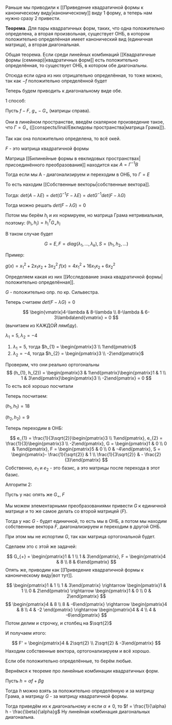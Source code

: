 Раньше мы приводили к [[Приведение квадратичной формы к каноническому виду|каноническому]] виду 1 форму, а теперь нам нужно сразу 2 привести.

**Теорема**. Для пары квадратичных форм, таких, что одна положительно определена, а вторая произвольная, существует ОНБ, в котором положительно определённая имеет канонический вид (единичная матрица), а вторая диагональная.

Общая теорема. Если среди линейных комбинаций [[Квадратичные формы (семинар)|квадратичных форм]] есть положительно определённая, то существует ОНБ, в котором обе диагональны.

Отсюда если одна из них отрицательно определённая, то тоже можно, так как $-f$ положительно определённой будет

Теперь будем приводить к диагональному виде обе.

1 способ:

Пусть $f - F$, $g_{+} - G_{+}$ (матрицы справа).

Они в линейном пространстве, введём скалярное произведение такое, что $\Gamma = G_{+}$ ([[conspects/linal/Евклидовы пространства|матрица Грама]]).

Так как она положительно определена, то всё окей.

$F$ - это матрица квадратичной формы

Матрица [[Билинейные формы в евклидовых пространствах|присоединённого преобразования]] находится как $A = \Gamma^{-1}B$

Тогда если мы А - диагонализируем и переходим в ОНБ, то $\Gamma = E$

То есть находим [[Собственные векторы|собственные вектора]].

Тогда: $det(A - \lambda E) = det(G^{-1}F - \lambda E) = det G^{-1} det(F - \lambda G)$

Тогда можно решать $det (F - \lambda G) = 0$

Потом мы берём $h_{i}$ и их нормируем, но матрица Грама нетривиальная, поэтому:
$(h_{i}, h_{i}) = h_{i}^{T}G_{+}h_{i}$

В таком случае будет

$$
G = E, F = diag(\lambda_{1}, ..., \lambda_{k}), S = (h_{1}, h_{2}, ...)
$$

Пример:

$g(x) = x_{1}^{2} + 2x_{1}x_{2} + 3x_{2}^{2}$
$f(x) = 4x_{1}^{2} + 16x_{1}x_{2} + 6x_{2}^{2}$

Определяем какая из них [[Исследование знака квадратичной формы|положительно определённая]].

$G$ - положительно опр. по кр. Сильвестра.

Теперь считаем $det(F - \lambda G) = 0$

$$
\begin{vmatrix}4-\lambda & 8-\lambda \\ 8-\lambda & 6-3\lambda\end{vmatrix} = 0
$$
(вычитаем из КАЖДОЙ лямбду).

$\lambda_{1} = 5, \lambda_{2} = -4$

1) $\lambda_{1} = 5$, тогда $h_{1} = \begin{pmatrix}3 \\ 1\end{pmatrix}$
2) $\lambda_{2} = -4$, тогда $h_{2} = \begin{pmatrix}3 \\ -2\end{pmatrix}$

Проверим, что они реально ортогональны
$$
(h_{1}, h_{2}) = \begin{pmatrix}3 & 1\end{pmatrix}\begin{pmatrix}1 & 1 \\ 1 & 3\end{pmatrix}\begin{pmatrix}3 \\ -2\end{pmatrix} = 0
$$
То есть всё хорошо посчитали

Теперь посчитаем:

$(h_{1}, h_{1}) = 18$

$(h_{2}, h_{2}) = 9$

Теперь переходим в ОНБ:

$$
e_{1} = \frac{1}{3\sqrt{2}}\begin{pmatrix}3 \\ 1\end{pmatrix}, e_{2} = \frac{1}{3}\begin{pmatrix}3 \\ -2\end{pmatrix}, G = \begin{pmatrix}1 & 0 \\ 0 & 1\end{pmatrix}, F = \begin{pmatrix}5 & 0 \\ 0 & -4\end{pmatrix}, S = \begin{pmatrix}- \frac{1}{\sqrt{2}} & 1 \\ \frac{1}{3\sqrt{2}} & - \frac{2}{3}\end{pmatrix}
$$
Собственно, $e_{1}$ и $e_{2}$ - это базис, а это матрицы после перехода в этот базис.

Алгоритм 2:

Пусть у нас опять же $G_{+}$, $F$

Мы можем элементарными преобразованиями привести $G$ к единичной матрице и то же самое делать со второй матрицей ($F$).

Тогда у нас $G$ - будет единичной, то есть мы в ОНБ, а потом мы находим собственные вектора $F$, диагонализируем и переходим в другой ОНБ.

При этом мы не испортим $G$, так как матрица ортогональной будет.

Сделаем это с этой же задачей:

$$
G_{+} = \begin{pmatrix}1 & 1 \\ 1 & 3\end{pmatrix}, F = \begin{pmatrix}4 & 8 \\ 8 & 6\end{pmatrix}
$$
Опять же, приводим как [[Приведение квадратичной формы к каноническому виду|вот тут]].

$$
\begin{pmatrix}1 & 1 \\ 1 & 3\end{pmatrix} \rightarrow \begin{pmatrix}1 & 1 \\ 0 & 2\end{pmatrix} \rightarrow \begin{pmatrix}1 & 0 \\ 0 & 2\end{pmatrix}
$$
$$
\begin{pmatrix}4 & 8 \\ 8 & -6\end{pmatrix} \rightarrow \begin{pmatrix}4 & 8 \\ 4 & -2 \end{pmatrix} \rightarrow \begin{pmatrix}4 & 4 \\ 4 & -6\end{pmatrix}
$$
Потом делим и строчку, и столбец на $\sqrt{2}$

И получаем итого:

$$
F' = \begin{pmatrix}4 & 2\sqrt{2} \\ 2\sqrt{2} & -3\end{pmatrix}
$$
Находим собственные вектора, ортогонализируем и всё хорошо.

Если обе положительно определённые, то берём любые.

Вернёмся к теореме про линейные комбинации квадратичных форм.

Пусть $h = \alpha f + \beta g$

Тогда $h$ можно взять за положительно определённую и за матрицу Грама, а матрицу $G$ - за матрицу квадратичной формы.

Тогда приведём их к диагональному и если $\alpha \ne 0$, то $f = \frac{1}{\alpha} h - \frac{\beta}{\alpha}g$
Ну линейная комбинация диагональных диагональна.
